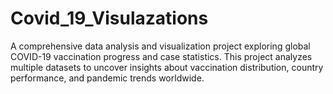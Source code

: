 # Covid_19_Visulazations
A comprehensive data analysis and visualization project exploring global COVID-19 vaccination progress and case statistics. This project analyzes multiple datasets to uncover insights about vaccination distribution, country performance, and pandemic trends worldwide.
